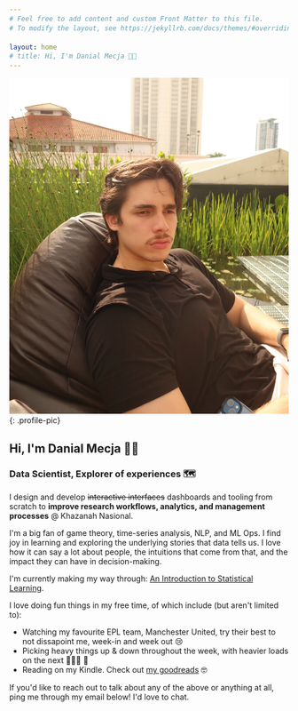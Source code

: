 ```yaml
---
# Feel free to add content and custom Front Matter to this file.
# To modify the layout, see https://jekyllrb.com/docs/themes/#overriding-theme-defaults

layout: home
# title: Hi, I'm Danial Mecja 👋🏻
---
```


![Profile Picture](/assets/thinking.JPEG "Snapped by @divyataery"){: .profile-pic} 
## Hi, I'm Danial Mecja 👋🏻
### Data Scientist, Explorer of experiences 🗺️

I design and develop ~~interactive interfaces~~ dashboards and tooling from scratch to **improve research workflows, analytics, and management processes** @ Khazanah Nasional.

I'm a big fan of game theory, time-series analysis, NLP, and ML Ops. I find joy in learning and exploring the underlying stories that data tells us. I love how it can say a lot about people, the intuitions that come from that, and the impact they can have in decision-making.

I'm currently making my way through: [An Introduction to Statistical Learning](https://www.statlearning.com/). 

I love doing fun things in my free time, of which include (but aren't limited to):
- Watching my favourite EPL team, Manchester United, try their best to not dissapoint me, week-in and week out 😢
- Picking heavy things up & down throughout the week, with heavier loads on the next 🏋🏻‍♀️ 🔁
- Reading on my Kindle. Check out [my goodreads](https://www.goodreads.com/user/show/167109101-danial-mecja) 🤓


If you'd like to reach out to talk about any of the above or anything at all, ping me through my email below! I'd love to chat.